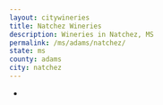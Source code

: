 ```yaml
---
layout: citywineries
title: Natchez Wineries
description: Wineries in Natchez, MS
permalink: /ms/adams/natchez/
state: ms
county: adams
city: natchez
---
```

-
